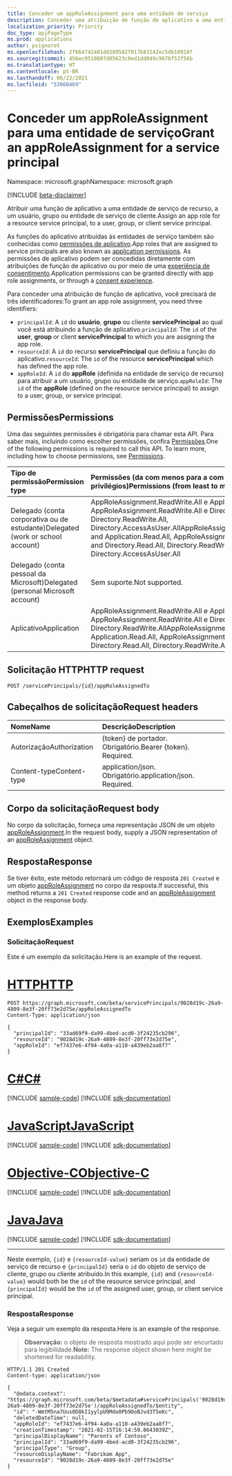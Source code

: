 ```yaml
---
title: Conceder um appRoleAssignment para uma entidade de serviço
description: Conceder uma atribuição de função de aplicativo a uma entidade de serviço.
localization_priority: Priority
doc_type: apiPageType
ms.prod: applications
author: psignoret
ms.openlocfilehash: 2f664742481dd289582f017b83142ec5db10918f
ms.sourcegitcommit: 456ec9510807d05623c0ed1dd049c9676f53f56b
ms.translationtype: HT
ms.contentlocale: pt-BR
ms.lasthandoff: 06/22/2021
ms.locfileid: "53060469"
---
```

# <a name="grant-an-approleassignment-for-a-service-principal"></a><span data-ttu-id="c9562-103">Conceder um appRoleAssignment para uma entidade de serviço</span><span class="sxs-lookup"><span data-stu-id="c9562-103">Grant an appRoleAssignment for a service principal</span></span>

<span data-ttu-id="c9562-104">Namespace: microsoft.graph</span><span class="sxs-lookup"><span data-stu-id="c9562-104">Namespace: microsoft.graph</span></span>

[!INCLUDE [beta-disclaimer](../../includes/beta-disclaimer.md)]

<span data-ttu-id="c9562-105">Atribuir uma função de aplicativo a uma entidade de serviço de recurso, a um usuário, grupo ou entidade de serviço de cliente.</span><span class="sxs-lookup"><span data-stu-id="c9562-105">Assign an app role for a resource service principal, to a user, group, or client service principal.</span></span>

<span data-ttu-id="c9562-106">As funções do aplicativo atribuídas às entidades de serviço também são conhecidas como [permissões de aplicativo](/azure/active-directory/develop/v2-permissions-and-consent#permission-types).</span><span class="sxs-lookup"><span data-stu-id="c9562-106">App roles that are assigned to service principals are also known as [application permissions](/azure/active-directory/develop/v2-permissions-and-consent#permission-types).</span></span> <span data-ttu-id="c9562-107">As permissões de aplicativo podem ser concedidas diretamente com atribuições de função de aplicativo ou por meio de uma [experiência de consentimento](/azure/active-directory/develop/application-consent-experience).</span><span class="sxs-lookup"><span data-stu-id="c9562-107">Application permissions can be granted directly with app role assignments, or through a [consent experience](/azure/active-directory/develop/application-consent-experience).</span></span>

<span data-ttu-id="c9562-108">Para conceder uma atribuição de função de aplicativo, você precisará de três identificadores:</span><span class="sxs-lookup"><span data-stu-id="c9562-108">To grant an app role assignment, you need three identifiers:</span></span>

- <span data-ttu-id="c9562-109">`principalId`: A `id` do **usuário**, **grupo** ou cliente **servicePrincipal** ao qual você está atribuindo a função de aplicativo.</span><span class="sxs-lookup"><span data-stu-id="c9562-109">`principalId`: The `id` of the **user**, **group** or client **servicePrincipal** to which you are assigning the app role.</span></span>
- <span data-ttu-id="c9562-110">`resourceId`: A `id` do recurso **servicePrincipal** que definiu a função do aplicativo.</span><span class="sxs-lookup"><span data-stu-id="c9562-110">`resourceId`: The `id` of the resource **servicePrincipal** which has defined the app role.</span></span>
- <span data-ttu-id="c9562-111">`appRoleId`: A `id` do **appRole** (definida na entidade de serviço de recurso) para atribuir a um usuário, grupo ou entidade de serviço.</span><span class="sxs-lookup"><span data-stu-id="c9562-111">`appRoleId`: The `id` of the **appRole** (defined on the resource service principal) to assign to a user, group, or service principal.</span></span>

## <a name="permissions"></a><span data-ttu-id="c9562-112">Permissões</span><span class="sxs-lookup"><span data-stu-id="c9562-112">Permissions</span></span>

<span data-ttu-id="c9562-p102">Uma das seguintes permissões é obrigatória para chamar esta API. Para saber mais, incluindo como escolher permissões, confira [Permissões](/graph/permissions-reference).</span><span class="sxs-lookup"><span data-stu-id="c9562-p102">One of the following permissions is required to call this API. To learn more, including how to choose permissions, see [Permissions](/graph/permissions-reference).</span></span>

|<span data-ttu-id="c9562-115">Tipo de permissão</span><span class="sxs-lookup"><span data-stu-id="c9562-115">Permission type</span></span>      | <span data-ttu-id="c9562-116">Permissões (da com menos para a com mais privilégios)</span><span class="sxs-lookup"><span data-stu-id="c9562-116">Permissions (from least to most privileged)</span></span>              |
|:--------------------|:---------------------------------------------------------|
|<span data-ttu-id="c9562-117">Delegado (conta corporativa ou de estudante)</span><span class="sxs-lookup"><span data-stu-id="c9562-117">Delegated (work or school account)</span></span> | <span data-ttu-id="c9562-118">AppRoleAssignment.ReadWrite.All e Application.Read.All, AppRoleAssignment.ReadWrite.All e Directory.Read.All, Directory.ReadWrite.All, Directory.AccessAsUser.All</span><span class="sxs-lookup"><span data-stu-id="c9562-118">AppRoleAssignment.ReadWrite.All and Application.Read.All, AppRoleAssignment.ReadWrite.All and Directory.Read.All, Directory.ReadWrite.All, Directory.AccessAsUser.All</span></span>    |
|<span data-ttu-id="c9562-119">Delegado (conta pessoal da Microsoft)</span><span class="sxs-lookup"><span data-stu-id="c9562-119">Delegated (personal Microsoft account)</span></span> | <span data-ttu-id="c9562-120">Sem suporte.</span><span class="sxs-lookup"><span data-stu-id="c9562-120">Not supported.</span></span>    |
|<span data-ttu-id="c9562-121">Aplicativo</span><span class="sxs-lookup"><span data-stu-id="c9562-121">Application</span></span> | <span data-ttu-id="c9562-122">AppRoleAssignment.ReadWrite.All e Application.Read.All, AppRoleAssignment.ReadWrite.All e Directory.Read.All, Directory.ReadWrite.All</span><span class="sxs-lookup"><span data-stu-id="c9562-122">AppRoleAssignment.ReadWrite.All and Application.Read.All, AppRoleAssignment.ReadWrite.All and Directory.Read.All, Directory.ReadWrite.All</span></span> |

## <a name="http-request"></a><span data-ttu-id="c9562-123">Solicitação HTTP</span><span class="sxs-lookup"><span data-stu-id="c9562-123">HTTP request</span></span>

<!-- { "blockType": "ignored" } -->
```http
POST /servicePrincipals/{id}/appRoleAssignedTo
```

## <a name="request-headers"></a><span data-ttu-id="c9562-124">Cabeçalhos de solicitação</span><span class="sxs-lookup"><span data-stu-id="c9562-124">Request headers</span></span>

| <span data-ttu-id="c9562-125">Nome</span><span class="sxs-lookup"><span data-stu-id="c9562-125">Name</span></span>       | <span data-ttu-id="c9562-126">Descrição</span><span class="sxs-lookup"><span data-stu-id="c9562-126">Description</span></span>|
|:-----------|:----------|
| <span data-ttu-id="c9562-127">Autorização</span><span class="sxs-lookup"><span data-stu-id="c9562-127">Authorization</span></span> | <span data-ttu-id="c9562-p103">{token} de portador. Obrigatório.</span><span class="sxs-lookup"><span data-stu-id="c9562-p103">Bearer {token}. Required.</span></span>  |
| <span data-ttu-id="c9562-130">Content-type</span><span class="sxs-lookup"><span data-stu-id="c9562-130">Content-type</span></span> | <span data-ttu-id="c9562-p104">application/json. Obrigatório.</span><span class="sxs-lookup"><span data-stu-id="c9562-p104">application/json. Required.</span></span> |

## <a name="request-body"></a><span data-ttu-id="c9562-133">Corpo da solicitação</span><span class="sxs-lookup"><span data-stu-id="c9562-133">Request body</span></span>

<span data-ttu-id="c9562-134">No corpo da solicitação, forneça uma representação JSON de um objeto [appRoleAssignment](../resources/approleassignment.md).</span><span class="sxs-lookup"><span data-stu-id="c9562-134">In the request body, supply a JSON representation of an [appRoleAssignment](../resources/approleassignment.md) object.</span></span>

## <a name="response"></a><span data-ttu-id="c9562-135">Resposta</span><span class="sxs-lookup"><span data-stu-id="c9562-135">Response</span></span>

<span data-ttu-id="c9562-136">Se tiver êxito, este método retornará um código de resposta `201 Created` e um objeto [appRoleAssignment](../resources/approleassignment.md) no corpo da resposta.</span><span class="sxs-lookup"><span data-stu-id="c9562-136">If successful, this method returns a `201 Created` response code and an [appRoleAssignment](../resources/approleassignment.md) object in the response body.</span></span>

## <a name="examples"></a><span data-ttu-id="c9562-137">Exemplos</span><span class="sxs-lookup"><span data-stu-id="c9562-137">Examples</span></span>

### <a name="request"></a><span data-ttu-id="c9562-138">Solicitação</span><span class="sxs-lookup"><span data-stu-id="c9562-138">Request</span></span>

<span data-ttu-id="c9562-139">Este é um exemplo da solicitação.</span><span class="sxs-lookup"><span data-stu-id="c9562-139">Here is an example of the request.</span></span>


# <a name="http"></a>[<span data-ttu-id="c9562-140">HTTP</span><span class="sxs-lookup"><span data-stu-id="c9562-140">HTTP</span></span>](#tab/http)
<!-- {
  "blockType": "request",
  "name": "serviceprincipal_create_approleassignedto"
}-->

```http
POST https://graph.microsoft.com/beta/servicePrincipals/9028d19c-26a9-4809-8e3f-20ff73e2d75e/appRoleAssignedTo
Content-Type: application/json

{
  "principalId": "33ad69f9-da99-4bed-acd0-3f24235cb296",
  "resourceId": "9028d19c-26a9-4809-8e3f-20ff73e2d75e",
  "appRoleId": "ef7437e6-4f94-4a0a-a110-a439eb2aa8f7"
}
```
# <a name="c"></a>[<span data-ttu-id="c9562-141">C#</span><span class="sxs-lookup"><span data-stu-id="c9562-141">C#</span></span>](#tab/csharp)
[!INCLUDE [sample-code](../includes/snippets/csharp/serviceprincipal-create-approleassignedto-csharp-snippets.md)]
[!INCLUDE [sdk-documentation](../includes/snippets/snippets-sdk-documentation-link.md)]

# <a name="javascript"></a>[<span data-ttu-id="c9562-142">JavaScript</span><span class="sxs-lookup"><span data-stu-id="c9562-142">JavaScript</span></span>](#tab/javascript)
[!INCLUDE [sample-code](../includes/snippets/javascript/serviceprincipal-create-approleassignedto-javascript-snippets.md)]
[!INCLUDE [sdk-documentation](../includes/snippets/snippets-sdk-documentation-link.md)]

# <a name="objective-c"></a>[<span data-ttu-id="c9562-143">Objective-C</span><span class="sxs-lookup"><span data-stu-id="c9562-143">Objective-C</span></span>](#tab/objc)
[!INCLUDE [sample-code](../includes/snippets/objc/serviceprincipal-create-approleassignedto-objc-snippets.md)]
[!INCLUDE [sdk-documentation](../includes/snippets/snippets-sdk-documentation-link.md)]

# <a name="java"></a>[<span data-ttu-id="c9562-144">Java</span><span class="sxs-lookup"><span data-stu-id="c9562-144">Java</span></span>](#tab/java)
[!INCLUDE [sample-code](../includes/snippets/java/serviceprincipal-create-approleassignedto-java-snippets.md)]
[!INCLUDE [sdk-documentation](../includes/snippets/snippets-sdk-documentation-link.md)]

---


<span data-ttu-id="c9562-145">Neste exemplo, `{id}` e `{resourceId-value}` seriam os `id` da entidade de serviço de recurso e `{principalId}` seria o `id` do objeto de serviço de cliente, grupo ou cliente atribuído.</span><span class="sxs-lookup"><span data-stu-id="c9562-145">In this example, `{id}` and `{resourceId-value}` would both be the `id` of the resource service principal, and `{principalId}` would be the `id` of the assigned user, group, or client service principal.</span></span>

### <a name="response"></a><span data-ttu-id="c9562-146">Resposta</span><span class="sxs-lookup"><span data-stu-id="c9562-146">Response</span></span>

<span data-ttu-id="c9562-147">Veja a seguir um exemplo da resposta.</span><span class="sxs-lookup"><span data-stu-id="c9562-147">Here is an example of the response.</span></span> 

> <span data-ttu-id="c9562-148">**Observação:** o objeto de resposta mostrado aqui pode ser encurtado para legibilidade.</span><span class="sxs-lookup"><span data-stu-id="c9562-148">**Note:** The response object shown here might be shortened for readability.</span></span>

<!-- {
  "blockType": "response",
  "truncated": true,
  "@odata.type": "microsoft.graph.appRoleAssignment"
} -->

```http
HTTP/1.1 201 Created
Content-type: application/json

{
  "@odata.context": "https://graph.microsoft.com/beta/$metadata#servicePrincipals('9028d19c-26a9-4809-8e3f-20ff73e2d75e')/appRoleAssignedTo/$entity",
  "id": "-WmtM5na7Uus0D8kI1yylpU9Mdo0Pb9OoBJvd3T5eKc",
  "deletedDateTime": null,
  "appRoleId": "ef7437e6-4f94-4a0a-a110-a439eb2aa8f7",
  "creationTimestamp": "2021-02-15T16:14:59.8643039Z",
  "principalDisplayName": "Parents of Contoso",
  "principalId": "33ad69f9-da99-4bed-acd0-3f24235cb296",
  "principalType": "Group",
  "resourceDisplayName": "Fabrikam App",
  "resourceId": "9028d19c-26a9-4809-8e3f-20ff73e2d75e"
}
```

<!-- uuid: 8fcb5dbc-d5aa-4681-8e31-b001d5168d79
2015-10-25 14:57:30 UTC -->
<!--
{
  "type": "#page.annotation",
  "description": "Create appRoleAssignment",
  "keywords": "",
  "section": "documentation",
  "tocPath": "",
  "suppressions": [
  ]
}
-->
